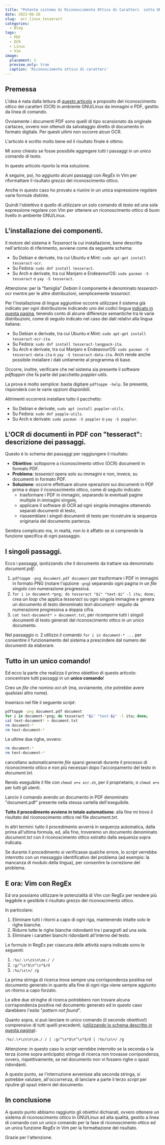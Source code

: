 ```yaml
---
title: "Potente sistema di Riconoscimento Ottico di Caratteri  sotto GNU/Linux per documenti PDF gestito da riga di comando e con rifinitura in Vim."
date: 2023-06-26
slug:  ocr_linux_tesseract
categories:
  - Blog
tags:
  - PDF
  - OCR
  - Linux
  - Vim
image:
  placement: 3
  preview_only: true 
  caption: 'Riconoscimento ottico di caratteri'
---
```





## Premessa

L'idea è nata dalla lettura di [questo articolo](https://www.howtogeek.com/682389/how-to-do-ocr-from-the-linux-command-line-using-tesseract/)   a proposito del  riconoscimento ottico dei caratteri (OCR) in ambiente GNU/Linux da immagini e PDF,  gestito da  linea di comando.

Ovviamente i documenti PDF sono quelli di tipo scansionato da originale cartaceo, ovvero non ottenuti da salvataggio diretto di documento in formato digitale. Per questi ultimi non occorre alcun OCR.

L'articolo è scritto molto bene ed il risultato finale è ottimo.

Mi sono chiesto se fosse possibile aggregare tutti i passaggi in un unico comando di testo.

In questo articolo riporto la mia soluzione.

A seguire, poi, ho aggiunto alcuni passaggi con  *RegEx* in Vim per riformattare il risultato grezzo del riconoscimento ottico.

Anche in questo caso ho provato a riunire in un unica espressione regolare varie formule distinte.

Quindi l'obiettivo è quello di utilizzare un solo comando di testo ed una sola espressione regolare con Vim per ottenere un riconoscimento ottico di buon livello in ambiente GNU/Linux.

## L'installazione dei componenti.

Il motore del sistema è *Tesseract* la cui installazione,   bene descritta nell'articolo di riferimento, avviene come da seguente schema:

- Su Debian e derivate, tra cui Ubuntu e Mint: `sudo apt-get install tesseract-ocr`.
- Su Fedora: `sudo dnf install tesseract`.
- Su Arch e derivate, tra cui Manjaro e EndeavourOS: `sudo pacman -S tesseract` o `yay -S tesseract`.

Attenzione: per la "famiglia" *Debian* il componente è denominato *tesseract-ocr* mentre per le altre distribuzioni, semplicemente *tesseract*.

Per l'installazione di lingue aggiuntive occorre utilizzare il sistema già indicato per ogni distribuzione indicando uno dei codici lingua [indicato in questa pagina](https://github.com/tesseract-ocr/tesseract/blob/main/doc/tesseract.1.asc#languages), tenendo conto di alcune differenze semantiche tra le varie distribuzioni, come di seguito indicato nel caso dei dati relativi alla lingua italiana:

- Su Debian e derivate, tra cui Ubuntu e Mint: `sudo apt-get install tesseract-ocr-ita`.
- Su Fedora: `sudo dnf install tesseract-langpack-ita`.
- Su Arch e derivate, tra cui Manjaro e EndeavourOS: `sudo pacman -S tesseract-data-ita` o `yay -S tesseract-data-ita`. Arch rende anche possibile installare i dati unitamente al programma di base.

Occorre, inoltre, verificare che nel sistema sia presente il software *pdftoppm* che fa parte del pacchetto *poppler-utils*.

La prova è molto semplice: basta digitare `pdftoppm -help`. Se presente, risponderà con le varie opzioni disponibili.

Altrimenti occorrerà installare tutto il pacchetto:

- Su Debian e derivate, `sudo apt install poppler-utils`.
- Su Fedora: `sudo dnf popple-utils`.
- Su Arch e derivate: `sudo pacman -S poppler` o `yay -S poppler`.


## L'OCR di documenti in PDF con "tesseract": descrizione dei passaggi.

Questo è lo schema dei passaggi per raggiungere il risultato:

- **Obiettivo**: sottoporre a riconoscimento ottivo (OCR) documenti in formato PDF.
- **Problema**: *tesseract* opera solo su immagini e non, invece, su documenti in formato PDF.
- **Soluzione**: occorre effettuare alcune operazioni sui documenti in PDF prima e dopo il riconoscimento ottico, come di seguito indicato:
    - trasformare i PDF in immagini, separando le eventuali pagine multiple in  immagini singole, 
    - applicare il software di OCR ad ogni singola immagine ottenendo separati documenti di testo, 
    - riassemblare i singoli documenti di testo per ricostruire la sequenza originaria del documento partenza.

Sembra complicato ma, in realtà, non lo è affatto se si comprende la funzione specifica di ogni passaggio.

## I singoli passaggi.

Ecco i passaggi, ipotizzando che il documento da trattare sia denominato *document.pdf*:

1. `pdftoppm -png document.pdf document` per trasformare i PDF in immagini in formato PNG (notare l'opzione `-png`) separando ogni pagina in un *file* singolo con numerazione progressiva.
2. `for i in document-*png; do tesseract "$i" "text-$i" -l ita; done;` crea un *loop* che applica *tesseract* su ogni singola immagine e genera un documento di testo denominato *text-document-* seguito da numerazione progressiva a doppia cifra.
3. `cat text-document* > document.txt`, per ricomporre tutti i singoli documenti di testo generati dal riconoscimento ottico in un unico documento.

Nel passaggio n. 2 utilizzo il comando `for i in document-* ...` per consentire il funzionamento del sistema a prescindere dal numero dei documenti da elaborare.


## Tutto in un unico comando!

Ed ecco la parte che realizza il primo obiettivo di questo articolo: concentrare tutti passaggi in un **unico comando**!

Creo un *file* che nomino *ocr.sh* (ma, ovviamente, che potrebbe avere qualsiasi altro nome).

Inserisco nel file il seguente *script*:

```bash
pdftoppm -png document.pdf document 
for i in document-*png; do tesseract "$i" "text-$i" -l ita; done; 
cat text-document* > document.txt
rm document-*
rm text-document-*
```
Le ultime due righe, ovvero: 

```bash
rm document-*
rm text-document-*
```

cancellano automaticamente *file* sparsi generati durante il processo di riconocimento ottico e non più necessari dopo l'accorpamento del testo  in *document.txt*.


Rendo eseguibile il file con `chmod u+x ocr.sh`, per il proprietario, o `chmod a+x` per tutti gli utenti.

Lancio  il comando avendo un documento in PDF denominato "document.pdf" presente nella stessa cartella dell'eseguibile.

**Tutto il procedimento avviene in totale automatismo**: alla fine mi trovo il risultato del riconoscimento ottico nel file *document.txt*.

In altri termini: tutto il procedimento avverrà in sequenza automatica, dalla prima all'ultima formula,  ed, alla fine, troveremo un documento denominato *document.txt* con il riconoscimento ottico estratto dalla sequenza sopra indicata.
 
Se durante il procedimento si verificasse qualche errore, lo *script* verrebbe interrotto con un messaggio identificativo del problema (ad esempio: la mancanza di modulo della lingua), per consentire la correzione del problema.

## E ora: Vim con RegEx

Ed ora possiamo utilizzare le potenzialità di Vim con RegEx per rendere più leggibile e gestibile il risultato grezzo del riconoscimento ottico.

In particolare:

1. Eliminare tutti i ritorni a capo di ogni riga, mantenendo intatte solo le righe bianche.
2. Ridurre tutte le righe bianche ridondanti tra i paragrafi ad una sola.
3. Eliminare i caratteri bianchi ridondanti all'interno del testo.

Le formule in RegEx per ciascuna delle attività sopra indicate sono le seguenti:

1. `:%s/.\+\zs\n\ze./ /`
1. `:g/^\s*$\n^\s*$/d`
1. `:%s/\s\+/ /g`

La prima stringa di ricerca trova sempre una corrispondenza positiva nel documento generato in quanto alla fine di  ogni riga viene sempre aggiunto un ritorno a capo forzato.

Le altre due stringhe di ricerca potrebbero non trovare alcuna corrispondenza positiva nel documento generato ed in questo caso darebbero l'esito "*pattern not found*".

Quanto sopra, si può lanciare in unico comando (il secondo obiettivo!)  comprensivo di tutti quelli precedenti, ([utilizzando lo schema descritto in questa pagina](https://stackoverflow.com/questions/59551215/multiple-vim-regex-command-in-one-line)):

```bash
:%s/.\+\zs\n\ze./ / | :g/^\s*$\n^\s*$/d | :%s/\s\+/ /g
```

Attenzione: in questo caso lo *script* verrebbe interrotto se la seconda o la terza (come sopra anticipato) stringa di  ricerca  non trovasse corripondenza, ovvero, rispettivamente,  se nel documento non vi fossero righe o spazi ridondanti.

A questo punto, se l'interruzione avvenisse alla seconda stringa, si potrebbe valutare, all'occorrenza,  di lanciare a parte il terzo *script* per ripulire gli spazi interni del documento.

## In conclusione

A questo punto abbiamo raggiunto gli obiettivi dichiarati, ovvero ottenere un sistema di riconoscimento ottico in GNU/Linux ad alta qualità, gestito a linea di comando con un unico comando per la fase di riconoscimento ottico ed un unica funzione *RegEx* in Vim per la formattazione del risultato.

Grazie per l'attenzione.
